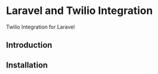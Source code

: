 # Laravel and Twilio Integration
Twilio Integration for Laravel

## Introduction



## Installation
